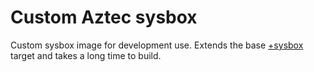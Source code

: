 # Custom Aztec sysbox

Custom sysbox image for development use. Extends the base [+sysbox](https://github.com/AztecProtocol/aztec-packages/blob/master/build-images/Earthfile#L352-L353) target and takes a long time to build.
